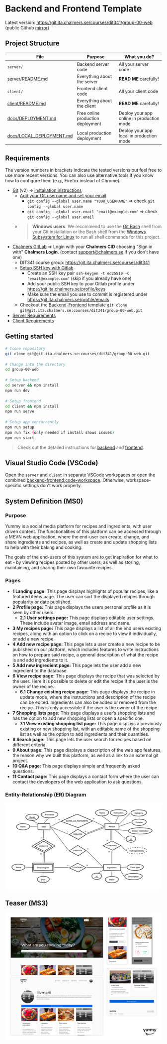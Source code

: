 # Backend and Frontend Template

Latest version: https://git.ita.chalmers.se/courses/dit341/group-00-web (public Github [mirror](https://github.com/dit341/group-00-web))

## Project Structure

| File        | Purpose           | What you do?  |
| ------------- | ------------- | ----- |
| `server/` | Backend server code | All your server code |
| [server/README.md](server/README.md) | Everything about the server | **READ ME** carefully! |
| `client/` | Frontend client code | All your client code |
| [client/README.md](client/README.md) | Everything about the client | **READ ME** carefully! |
| [docs/DEPLOYMENT.md](docs/DEPLOYMENT.md) | Free online production deployment | Deploy your app online in production mode |
| [docs/LOCAL_DEPLOYMENT.md](docs/LOCAL_DEPLOYMENT.md) | Local production deployment | Deploy your app local in production mode |

## Requirements

The version numbers in brackets indicate the tested versions but feel free to use more recent versions.
You can also use alternative tools if you know how to configure them (e.g., Firefox instead of Chrome).

* [Git](https://git-scm.com/) (v2) => [installation instructions](https://www.atlassian.com/git/tutorials/install-git)
  * [Add your Git username and set your email](https://docs.gitlab.com/ce/gitlab-basics/start-using-git.html#add-your-git-username-and-set-your-email)
    * `git config --global user.name "YOUR_USERNAME"` => check `git config --global user.name`
    * `git config --global user.email "email@example.com"` => check `git config --global user.email`
  * > **Windows users**: We recommend to use the [Git Bash](https://www.atlassian.com/git/tutorials/git-bash) shell from your Git installation or the Bash shell from the [Windows Subsystem for Linux](https://docs.microsoft.com/en-us/windows/wsl/install-win10) to run all shell commands for this project.
* [Chalmers GitLab](https://git.ita.chalmers.se/) => Login with your **Chalmers CID** choosing "Sign in with" **Chalmers Login**. (contact [support@chalmers.se](mailto:support@chalmers.se) if you don't have one)
  * DIT341 course group: https://git.ita.chalmers.se/courses/dit341
  * [Setup SSH key with Gitlab](https://docs.gitlab.com/ee/ssh/)
    * Create an SSH key pair `ssh-keygen -t ed25519 -C "email@example.com"` (skip if you already have one)
    * Add your public SSH key to your Gitlab profile under https://git.ita.chalmers.se/profile/keys
    * Make sure the email you use to commit is registered under https://git.ita.chalmers.se/profile/emails
  * Checkout the [Backend-Frontend](https://git.ita.chalmers.se/courses/dit341/group-00-web) template `git clone git@git.ita.chalmers.se:courses/dit341/group-00-web.git`
* [Server Requirements](./server/README.md#Requirements)
* [Client Requirements](./client/README.md#Requirements)

## Getting started

```bash
# Clone repository
git clone git@git.ita.chalmers.se:courses/dit341/group-00-web.git

# Change into the directory
cd group-00-web

# Setup backend
cd server && npm install
npm run dev

# Setup frontend
cd client && npm install
npm run serve

# Setup app concurrently
npm run setup
npm run fix (only needed if install shows issues)
npm run start
```

> Check out the detailed instructions for [backend](./server/README.md) and [frontend](./client/README.md).

## Visual Studio Code (VSCode)

Open the `server` and `client` in separate VSCode workspaces or open the combined [backend-frontend.code-workspace](./backend-frontend.code-workspace). Otherwise, workspace-specific settings don't work properly.

## System Definition (MS0)

### Purpose

Yummy is a social media platform for recipes and ingredients, with user driven content. The functionalities of this platform can be accessed through a MEVN web application, where the end-user can create, change, and share ingredients and recipes, as well as create and update shopping lists to help with their baking and cooking.

The goals of the end-users of this system are to get inspiration for what to eat - by viewing recipes posted by other users, as well as storing, maintaining, and sharing their own favourite recipes.


### Pages

* **1 Landing page:**
This page displays highlights of popular recipes, like a featured items page. The user can sort the displayed recipes through popularity or date published.
* **2 Profile page:**
This page displays the users personal profile as it is seen by other users.
    * **2.1 User settings page:**
This page displays editable user settings. These include avatar image, email address and name.
* **3 My recipes page:**
This page displays a list of all the end users existing recipes, along with an option to click on a recipe to view it individually, or add a new recipe.
* **4 Add new recipe page:**
This page lets a user create a new recipe to be published on our platform, which includes features to write instructions on how to prepare said recipe, a general description of what the recipe is and add ingredients to it.
* **5 Add new ingredient page:**
This page lets the user add a new ingredient to the database.
* **6 View recipe page:**
This page displays the recipe that was selected by the user. Here it is possible to delete or edit the recipe if the user is the owner of the recipe.
    * **6.1 Change existing recipe page:**
This page displays the recipe in update mode, where the instructions and description of the recipe can be edited. Ingredients can also be added or removed from the recipe. This is only accessible if the user is the owner of the recipe.
* **7 Shopping lists page:**
This page displays a user’s shopping lists and has the option to add new shopping lists or open a specific one.
    * **7.1 View existing shopping list page:**
This page displays a previously existing or new shopping list, with an editable name of the shopping list as well as the option to add ingredients and their quantities.
* **8 Search page:**
This page lets the user search for recipes based on different criteria
* **9 About page:**
This page displays a description of the web app features, the reason why we built this platform, as well as a link to an external git project.
* **10 Q&A page:**
This page displays simple and frequently asked questions.
* **11 Contact page:**
This page displays a contact form where the user can contact the developers of the web application to ask questions.


### Entity-Relationship (ER) Diagram

![ER Diagram](./images/er_diagram.png)

## Teaser (MS3)

![Teaser](./images/teaser.png)
